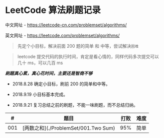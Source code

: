 # LeetCode 算法刷题记录 

中文网址 - https://leetcode-cn.com/problemset/algorithms/   

英文网址 - https://leetcode.com/problemset/algorithms/   

> 先定个小目标，解决前面 200 题的简单 和 中等，尝试解决`困难`  


> leetcode 提交代码的执行时间，肯定是看心情的，同样代码多次提交可以几十 ms，可以几百 ms 



_**刷题真心累，真心花时间，主要还是智商不够**_  

- 2018.8.28 确定小目标，刷前 200 的简单和中等。  
- 2018.9.19 小目标基本完成。  
  
- 2018.9.21 复习总结之前的刷题，不能一味刷题，而不总结归纳。  


| # | 题目 | 打败 | 难度 |
|:---:|:---:|:---:|:---:|
| 001 | [两数之和](./ProblemSet/001.Two Sum) | 95% | 简单 |
